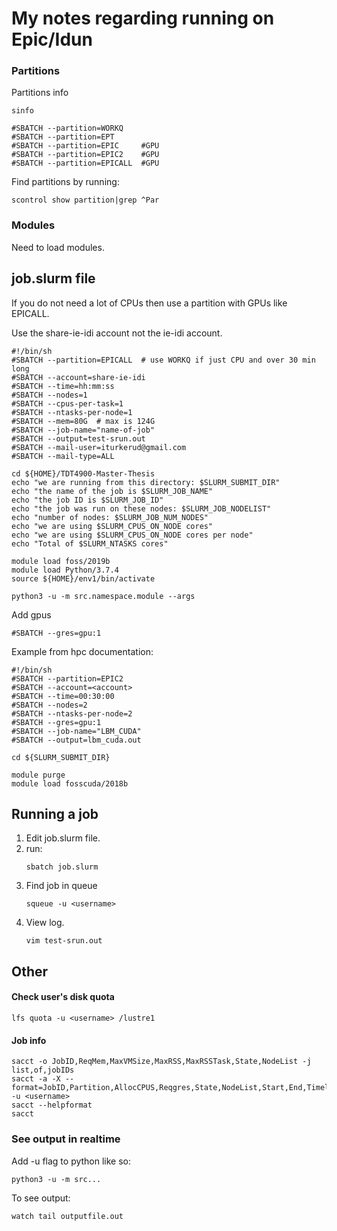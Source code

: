 # My notes regarding running on Epic/Idun
### Partitions
Partitions info
```
sinfo
```

```
#SBATCH --partition=WORKQ
#SBATCH --partition=EPT
#SBATCH --partition=EPIC     #GPU
#SBATCH --partition=EPIC2    #GPU
#SBATCH --partition=EPICALL  #GPU
```
Find partitions by running:
```
scontrol show partition|grep ^Par
```
### Modules
Need to load modules.

## job.slurm file
If you do not need a lot of CPUs then use a partition with GPUs like EPICALL.

Use the share-ie-idi account not the ie-idi account.

```
#!/bin/sh
#SBATCH --partition=EPICALL  # use WORKQ if just CPU and over 30 min long
#SBATCH --account=share-ie-idi
#SBATCH --time=hh:mm:ss
#SBATCH --nodes=1
#SBATCH --cpus-per-task=1
#SBATCH --ntasks-per-node=1
#SBATCH --mem=80G  # max is 124G
#SBATCH --job-name="name-of-job"
#SBATCH --output=test-srun.out
#SBATCH --mail-user=iturkerud@gmail.com
#SBATCH --mail-type=ALL

cd ${HOME}/TDT4900-Master-Thesis
echo "we are running from this directory: $SLURM_SUBMIT_DIR"
echo "the name of the job is $SLURM_JOB_NAME"
echo "the job ID is $SLURM_JOB_ID"
echo "the job was run on these nodes: $SLURM_JOB_NODELIST"
echo "number of nodes: $SLURM_JOB_NUM_NODES"
echo "we are using $SLURM_CPUS_ON_NODE cores"
echo "we are using $SLURM_CPUS_ON_NODE cores per node"
echo "Total of $SLURM_NTASKS cores"

module load foss/2019b
module load Python/3.7.4
source ${HOME}/env1/bin/activate

python3 -u -m src.namespace.module --args
```
Add gpus
```
#SBATCH --gres=gpu:1
```
Example from hpc documentation:
```
#!/bin/sh
#SBATCH --partition=EPIC2
#SBATCH --account=<account>
#SBATCH --time=00:30:00
#SBATCH --nodes=2
#SBATCH --ntasks-per-node=2
#SBATCH --gres=gpu:1  
#SBATCH --job-name="LBM_CUDA"
#SBATCH --output=lbm_cuda.out

cd ${SLURM_SUBMIT_DIR}

module purge
module load fosscuda/2018b
```

## Running a job
1. Edit job.slurm file.
2. run:
   ```
   sbatch job.slurm
   ```
3. Find job in queue
   ```
   squeue -u <username>
   ```
4. View log.
   ```
   vim test-srun.out
   ```
## Other
#### Check user's disk quota
```
lfs quota -u <username> /lustre1
```
#### Job info
```
sacct -o JobID,ReqMem,MaxVMSize,MaxRSS,MaxRSSTask,State,NodeList -j list,of,jobIDs
sacct -a -X --format=JobID,Partition,AllocCPUS,Reqgres,State,NodeList,Start,End,Timelimit,Elapsed  -u <username>
sacct --helpformat
sacct
```
### See output in realtime
Add -u flag to python like so:
```
python3 -u -m src...
```
To see output:
```
watch tail outputfile.out
```